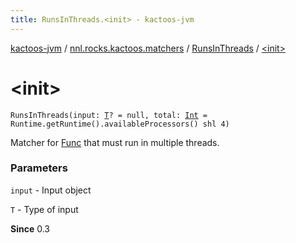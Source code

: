 ```yaml
---
title: RunsInThreads.<init> - kactoos-jvm
---
```


[kactoos-jvm](../../index.html) / [nnl.rocks.kactoos.matchers](../index.html) / [RunsInThreads](index.html) / [&lt;init&gt;](./-init-.html)

# &lt;init&gt;

`RunsInThreads(input: `[`T`](index.html#T)`? = null, total: `[`Int`](https://kotlinlang.org/api/latest/jvm/stdlib/kotlin/-int/index.html)` = Runtime.getRuntime().availableProcessors() shl 4)`

Matcher for [Func](../../nnl.rocks.kactoos/-func/index.html) that must run in multiple threads.

### Parameters

`input` - Input object

`T` - Type of input

**Since**
0.3

